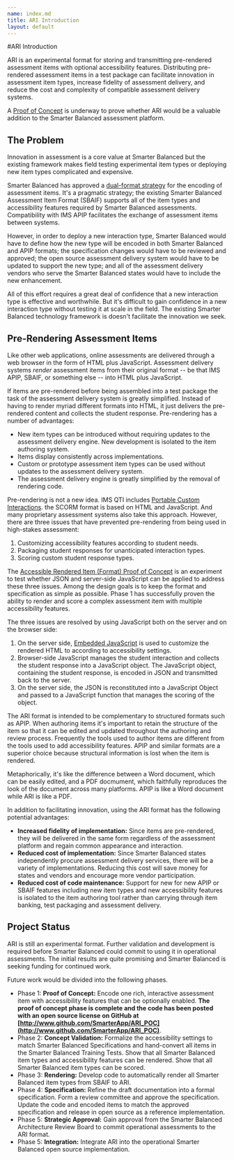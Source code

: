 ```yaml
---
name: index.md
title: ARI Introduction
layout: default
---
```


#ARI Introduction

ARI is an experimental format for storing and transmitting pre-rendered assessment items with optional accessibility features. Distributing pre-rendered assessment items in a test package can facilitate innovation in assessment item types, increase fidelity of assessment delivery, and reduce the cost and complexity of compatible assessment delivery systems.

A [Proof of Concept](http://www.github.com/SmarterApp/ARI_POC) is underway to prove whether ARI would be a valuable addition to the Smarter Balanced assessment platform.

## The Problem

Innovation in assessment is a core value at Smarter Balanced but the existing framework makes field testing experimental item types or deploying new item types complicated and expensive.

Smarter Balanced has approved a [dual-format strategy](http://www.smarterapp.org/spec/2013/11/25/specs-AssessmentItemFormatBrief.html) for the encoding of assessment items. It's a pragmatic strategy; the existing Smarter Balanced Assessment Item Format (SBAIF) supports all of the item types and accessibility features required by Smarter Balanced assessments. Compatibility with IMS APIP facilitates the exchange of assessment items between systems.

However, in order to deploy a new interaction type, Smarter Balanced would have to define how the new type will be encoded in both Smarter Balanced and APIP formats; the specification changes would have to be reviewed and approved; the open source assessment delivery system would have to be updated to support the new type; and all of the assessment delivery vendors who serve the Smarter Balanced states would have to include the new enhancement.

All of this effort requires a great deal of confidence that a new interaction type is effective and worthwhile. But it's difficult to gain confidence in a new interaction type without testing it at scale in the field. The existing Smarter Balanced technology framework is doesn't facilitate the innovation we seek. 

## Pre-Rendering Assessment Items

Like other web applications, online assessments are delivered through a web browser in the form of HTML plus JavaScript. Assessment delivery systems *render* assessment items from their original format -- be that IMS APIP, SBAIF, or something else -- into HTML plus JavaScript.

If items are pre-rendered before being assembled into a test package the task of the assessment delivery system is greatly simplified. Instead of having to render myriad different formats into HTML, it just delivers the pre-rendered content and collects the student response. Pre-rendering has a number of advantages:

* New item types can be introduced without requiring updates to the assessment delivery engine. New development is isolated to the item authoring system.
* Items display consistently across implementations.
* Custom or prototype assessment item types can be used without updates to the assessment delivery system.
* The assessment delivery engine is greatly simplified by the removal of rendering code.

Pre-rendering is not a new idea. IMS QTI includes [Portable Custom Interactions](http://www.imsglobal.org/assessment/interactions.html). the SCORM format is based on HTML and JavaScript. And many proprietary assessment systems also take this approach. However, there are three issues that have prevented pre-rendering from being used in high-stakes assessment:

1. Customizing accessibility features according to student needs.
2. Packaging student responses for unanticipated interaction types.
3. Scoring custom student response types.

The [Accessible Rendered Item (Format) Proof of Concept](http://https://github.com/SmarterApp/ARI_POC) is an experiment to test whether JSON and server-side JavaScript can be applied to address these three issues. Among the design goals is to keep the format and specification as simple as possible. Phase 1 has successfully proven the ability to render and score a complex assessment item with multiple accessibility features.

The three issues are resolved by using JavaScript both on the server and on the browser side:

1. On the server side, [Embedded JavaScript](EmbeddedJavaScript.html) is used to customize the rendered HTML to according to accessibility settings.
2. Browser-side JavaScript manages the student interaction and collects the student response into a JavaScript object. The JavaScript object, containing the student response, is encoded in JSON and transmitted back to the server.
3. On the server side, the JSON is reconstituted into a JavaScript Object and passed to a JavaScript function that manages the scoring of the object.

The ARI format is intended to be complementary to structured formats such as APIP. When authoring items it's important to retain the structure of the item so that it can be edited and updated throughout the authoring and review process. Frequently the tools used to author items are different from the tools used to add accessibility features. APIP and similar formats are a superior choice because structural information is lost when the item is rendered.

Metaphorically, it's like the difference between a Word document, which can be easily edited, and a PDF docmument, which faithfully reproduces the look of the document across many platforms. APIP is like a Word document while ARI is like a PDF.

In addition to facilitating innovation, using the ARI format has the following potential advantages:

* **Increased fidelity of implementation:** Since items are pre-rendered, they will be delivered in the same form regardless of the assessment platform and regain common appearance and interaction.  
* **Reduced cost of implementation:** Since Smarter Balanced states independently procure assessment delivery services, there will be a variety of implementations. Reducing this cost will save money for states and vendors and encourage more vendor participation.
* **Reduced cost of code maintenance:** Support for new for new APIP or SBAIF features including new item types and new accessibility features is isolated to the item authoring tool rather than carrying through item banking, test packaging and assessment delivery.

## Project Status

ARI is still an experimental format. Further validation and development is required before Smarter Balanced could commit to using it in operational assessments. The initial results are quite promising and Smarter Balanced is seeking funding for continued work.

Future work would be divided into the following phases.

* Phase 1: **Proof of Concept:** Encode one rich, interactive assessment item with accessibility features that can be optionally enabled. **The proof of concept phase is complete and the code has been posted with an open source license on GitHub at [http://www.github.com/SmarterApp/ARI_POC](http://www.github.com/SmarterApp/ARI_POC)**.
* Phase 2: **Concept Validation:** Formalize the accessibility settings to match Smarter Balanced Specifications and hand-convert all items in the Smarter Balanced Training Tests. Show that all Smarter Balanced item types and accessibility features can be rendered. Show that all Smarter Balanced item types can be scored.
* Phase 3: **Rendering:** Develop code to automatically render all Smarter Balanced item types from SBAIF to ARI.
* Phase 4: **Specification:** Refine the draft documentation into a formal specification. Form a review committee and approve the specification. Update the code and encoded items to match the approved specification and release in open source as a reference implementation.
* Phase 5: **Strategic Approval:** Gain approval from the Smarter Balanced Architecture Review Board to commit operational assessments to the ARI format.
* Phase 5: **Integration:** Integrate ARI into the operational Smarter Balanced open source implementation.
